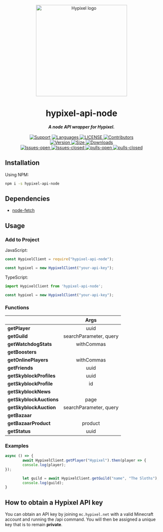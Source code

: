 <p align="center" style="text-align: center;"><img src="https://api.hypixel.net/assets/images/logo.png" width="300" alt="Hypixel logo"/></p>

<div align="center">
        <h1> hypixel-api-node </h1>
    <strong> <i>A node API wrapper for Hypixel.</i></strong>
  <br>
  <br>
  <a href="https://discord.gg/SPwjmyN">
    <img src="https://img.shields.io/discord/703759069130784768?color=Blue&label=Support&logo=Discord&style=for-the-badge" alt="Support"></a>
  
<a href="https://github.com/fqriss/hypixel-api-node">
  <img src="https://img.shields.io/github/languages/top/fqriss/hypixel-api-node?color=blue&label=Javascript&logo=javascript&style=for-the-badge" alt="Languages">
</a>

<a href="https://github.com/fqriss/hypixel-api-node/blob/master/LICENSE">
        <img src="https://img.shields.io/github/license/fqriss/hypixel-api-node?color=blue&label=License&style=for-the-badge" alt="LICENSE">
</a>

<a href="https://github.com/fqriss/hypixel-api-node/contributors">
        <img src="https://img.shields.io/github/contributors/fqriss/hypixel-api-node?color=blue&logo=github&logoColor=green&style=for-the-badge" alt="Contributors">
</a>        
<br>
<a href="https://npmjs.com/package/hypixel-api-node">
        <img src="https://img.shields.io/npm/v/hypixel-api-node?color=red&logo=npm&style=for-the-badge" alt="Version">
</a>

<a href="https://npmjs.com/package/hypixel-api-node">
        <img src="https://img.shields.io/bundlephobia/min/hypixel-api-node?color=red&label=SIZE&logo=npm&style=for-the-badge" alt="Size">
</a>

<a href="https://npmjs.com/package/hypixel-api-node">
        <img src="https://img.shields.io/npm/dw/hypixel-api-node?color=red&label=DOWNLOADS&logo=npm&style=for-the-badge" alt="Downloads">
</a>

<br>
<a href="https://github.com/fqriss/hypixel-api-node/issues">
        <img src="https://img.shields.io/github/issues/fqriss/hypixel-api-node?color=red&logo=github&style=for-the-badge" alt="Issues-open">
</a>

<a href="https://github.com/fqriss/hypixel-api-node/issues?q=is%3Aissue+is%3Aclosed">
        <img src="https://img.shields.io/github/issues-closed/fqriss/hypixel-api-node?color=yellow&logo=github&style=for-the-badge" alt="Issues-closed">
</a>

<a href="https://github.com/NovelCOVID/API/pulls">
        <img src="https://img.shields.io/github/issues-pr/fqriss/hypixel-api-node?logo=github&style=for-the-badge" alt="pulls-open">
</a>

<a href="https://github.com/fqriss/hypixel-api-node/pulls?q=is%3Apr+is%3Aclosed">
        <img src="https://img.shields.io/github/issues-pr-closed/fqriss/hypixel-api-node?color=yellow&logo=github&style=for-the-badge" alt="pulls-closed">
</a>
</div>

## Installation

Using NPM:

```bash
npm i -s hypixel-api-node
```

## Dependencies

* [node-fetch](https://npmjs.com/package/node-fetch)

## Usage

### Add to Project

JavaScript:

```js
const HypixelClient = require("hypixel-api-node");

const hypixel = new HypixelClient("your-api-key");
```

TypeScript:

```ts
import HypixelClient from 'hypixel-api-node';

const hypixel = new HypixelClient("your-api-key");
```

### Functions
|               	|           Args   	        |
|----------------------	|:----------------------------:	|
| **getPlayer**       	|    uuid | username           	|
| **getGuild**      	|    searchParameter, query     |
| **getWatchdogStats**  |    withCommas          	|
| **getBoosters** 	|              	                |
| **getOnlinePlayers** 	|    withCommas          	|
| **getFriends**   	|    uuid | username   	        |
|**getSkyblockProfiles**|    uuid | username        	|
| **getSkyblockProfile**|    id                         |
| **getSkyblockNews**   |             	                |
|**getSkyblockAuctions**|    page   	                |
| **getSkyblockAuction**|    searchParameter, query 	|
| **getBazaar**         |                               |
| **getBazaarProduct**  |    product                    |
| **getStatus**         |    uuid | username            |

### Examples

```js
async () => {
        await HypixelClient.getPlayer("Hypixel").then(player => {
        console.log(player);
});

        let guild = await HypixelClient.getGuild("name", "The Sloths");
        console.log(guild);
}
```

## How to obtain a Hypixel API key

You can obtain an API key by joining `mc.hypixel.net` with a valid Minecraft account and running the /api command. You will then be assigned a unique key that is to remain **private**.
